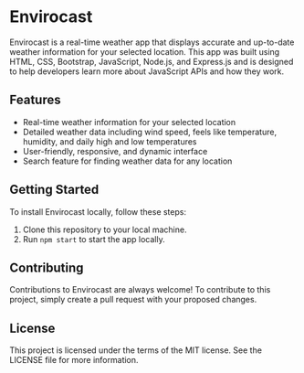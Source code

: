 # Envirocast

Envirocast is a real-time weather app that displays accurate and up-to-date weather information for your selected location. This app was built using HTML, CSS, Bootstrap, JavaScript, Node.js, and Express.js and is designed to help developers learn more about JavaScript APIs and how they work.

## Features

- Real-time weather information for your selected location
- Detailed weather data including wind speed, feels like temperature, humidity, and daily high and low temperatures
- User-friendly, responsive, and dynamic interface
- Search feature for finding weather data for any location

## Getting Started

To install Envirocast locally, follow these steps:

1. Clone this repository to your local machine.
2. Run `npm start` to start the app locally.

## Contributing

Contributions to Envirocast are always welcome! To contribute to this project, simply create a pull request with your proposed changes.

## License

This project is licensed under the terms of the MIT license. See the LICENSE file for more information.
